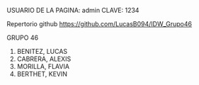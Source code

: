 USUARIO DE LA PAGINA: admin
CLAVE: 1234

Repertorio github
https://github.com/LucasB094/IDW_Grupo46

GRUPO 46
1) BENITEZ, LUCAS
2) CABRERA, ALEXIS
3) MORILLA, FLAVIA
4) BERTHET, KEVIN
